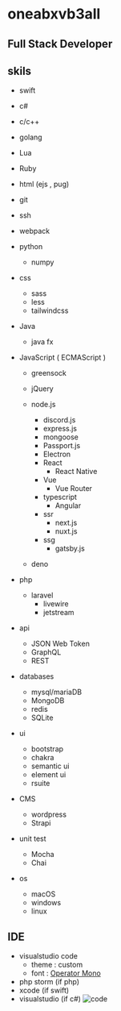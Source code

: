 # oneabxvb3all
## Full Stack Developer

## skils
* swift
* c#
* c/c++
* golang
* Lua
* Ruby
* html (ejs , pug)
* git
* ssh
* webpack
* python 
  * numpy
* css
  * sass
  * less 
  * tailwindcss
* Java 
  * java fx
* JavaScript ( ECMAScript )
  * greensock
  * jQuery
  * node.js
    * discord.js
    * express.js
    * mongoose
    * Passport.js
    * Electron 
    * React
      * React Native
    * Vue
      * Vue Router
    * typescript   
      * Angular 
    * ssr 
      * next.js
      * nuxt.js
    * ssg 
      * gatsby.js

  * deno

* php 
  * laravel
    * livewire
    * jetstream

* api
  * JSON Web Token
  * GraphQL
  * REST

* databases
  * mysql/mariaDB
  * MongoDB
  * redis 
  * SQLite

* ui 
  * bootstrap 
  * chakra
  * semantic ui
  * element ui
  * rsuite

* CMS
  * wordpress
  * Strapi

* unit test
  * Mocha
  * Chai

* os
  * macOS
  * windows
  * linux

## IDE

* visualstudio code
  * theme : custom
  * font  :  [Operator Mono](https://www.typography.com/fonts/operator/styles)
* php storm (if php)
* xcode (if swift)
* visualstudio (if c#)
![code](https://cdn.discordapp.com/attachments/864419077572263946/866654554258145290/code.png)

